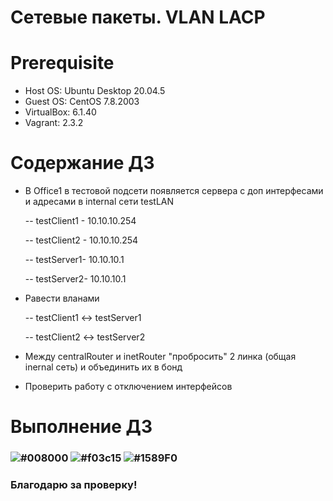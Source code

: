 # Сетевые пакеты. VLAN LACP

# **Prerequisite**

- Host OS: Ubuntu Desktop 20.04.5
- Guest OS: CentOS 7.8.2003
- VirtualBox: 6.1.40
- Vagrant: 2.3.2

# **Содержание ДЗ**

- В Office1 в тестовой подсети появляется сервера с доп интерфесами и адресами в internal сети testLAN

	-- testClient1 - 10.10.10.254
	
	-- testClient2 - 10.10.10.254
	
	-- testServer1- 10.10.10.1
	
	-- testServer2- 10.10.10.1
	
- Равести вланами

	-- testClient1 <-> testServer1
	
	-- testClient2 <-> testServer2
	
- Между centralRouter и inetRouter "пробросить" 2 линка (общая inernal сеть) и объединить их в бонд

- Проверить работу c отключением интерфейсов

# **Выполнение ДЗ**

















### ![#008000](https://placehold.co/15x15/008000/008000.png) ![#f03c15](https://placehold.co/15x15/f03c15/f03c15.png) ![#1589F0](https://placehold.co/15x15/1589F0/1589F0.png)
### Благодарю за проверку!
